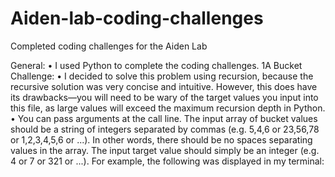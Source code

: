 # Aiden-lab-coding-challenges
Completed coding challenges for the Aiden Lab

General:
• I used Python to complete the coding challenges.
1A Bucket Challenge:
• I decided to solve this problem using recursion, because the recursive solution was very
concise and intuitive. However, this does have its drawbacks—you will need to be wary of the target values you input into this file, as large values will exceed the maximum recursion depth in Python.
• You can pass arguments at the call line.
The input array of bucket values should be a string of integers separated by commas (e.g. 5,4,6 or 23,56,78 or 1,2,3,4,5,6 or ...). In other words, there should be no spaces separating values in the array.
The input target value should simply be an integer (e.g. 4 or 7 or 321 or ...).
For example, the following was displayed in my terminal:
 
